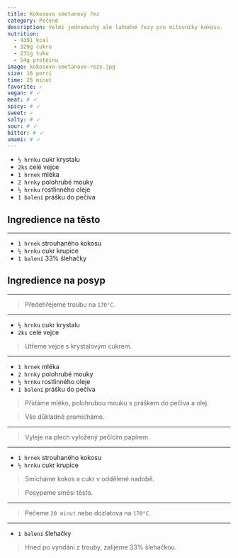 ```yaml
---
title: Kokosovo smetanový řez
category: Pečené
description: Velmi jednoduchý ale lahodné řezy pro milovníky kokosu.
nutrition:
  - 4391 kcal
  - 329g cukru
  - 231g tuku
  - 54g proteinu
image: kokosovo-smetanove-rezy.jpg
size: 16 porcí
time: 25 minut
favorite: ✓
vegan: # ✓
meat: # ✓
spicy: # ✓
sweet: ✓
salty: # ✓
sour: # ✓
bitter: # ✓
umami: # ✓
---
```


* `½ hrnku` cukr krystalu
* `2ks` celé vejce
* `1 hrnek` mléka
* `2 hrnky` polohrubé mouky
* `½ hrnku` rostlinného oleje
* `1 balení` prášku do pečiva

## **Ingredience na těsto**

---

* `1 hrnek` strouhaného kokosu
* `½ hrnku` cukr krupice
* `1 balení` 33% šlehačky

## **Ingredience na posyp**

---

> Předehřejeme troubu na `170°C`.

---

* `½ hrnku` cukr krystalu
* `2ks` celé vejce

> Utřeme vejce s krystalovým cukrem.

---

* `1 hrnek` mléka
* `2 hrnky` polohrubé mouky
* `½ hrnku` rostlinného oleje
* `1 balení` prášku do pečiva

> Přidáme mléko, polohrubou mouku s práškem do pečiva a olej.

> Vše důkladně promícháme.

---

> Vyleje na plech vyložený pečícím papírem.

---

* `1 hrnek` strouhaného kokosu
* `½ hrnku` cukr krupice

> Smícháme kokos a cukr v oddělené nadobě.

> Posypeme směsí těsto.

---

> Pečeme `20 minut` nebo dozlatova na `170°C`.

---

* `1 balení` šlehačky

> Hned po vyndání z trouby, zalijeme 33% šlehačkou.


